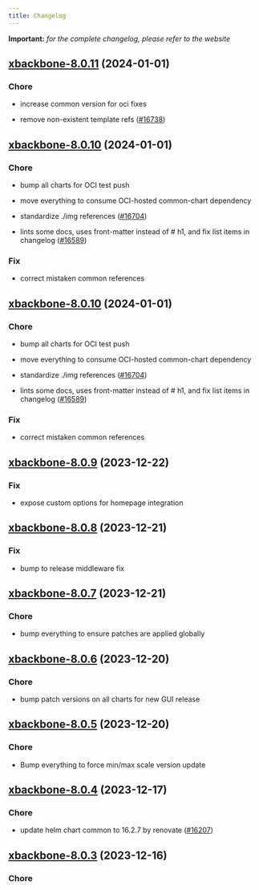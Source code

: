 ```yaml
---
title: Changelog
---
```


**Important:**
*for the complete changelog, please refer to the website*



## [xbackbone-8.0.11](https://github.com/truecharts/charts/compare/xbackbone-8.0.10...xbackbone-8.0.11) (2024-01-01)

### Chore



- increase common version for oci fixes

- remove non-existent template refs ([#16738](https://github.com/truecharts/charts/issues/16738))


## [xbackbone-8.0.10](https://github.com/truecharts/charts/compare/xbackbone-8.0.9...xbackbone-8.0.10) (2024-01-01)

### Chore



- bump all charts for OCI test push

- move everything to consume OCI-hosted common-chart dependency

- standardize ./img references ([#16704](https://github.com/truecharts/charts/issues/16704))

- lints some docs, uses front-matter instead of # h1, and fix list items in changelog ([#16589](https://github.com/truecharts/charts/issues/16589))

### Fix



- correct mistaken common references


## [xbackbone-8.0.10](https://github.com/truecharts/charts/compare/xbackbone-8.0.9...xbackbone-8.0.10) (2024-01-01)

### Chore



- bump all charts for OCI test push

- move everything to consume OCI-hosted common-chart dependency

- standardize ./img references ([#16704](https://github.com/truecharts/charts/issues/16704))

- lints some docs, uses front-matter instead of # h1, and fix list items in changelog ([#16589](https://github.com/truecharts/charts/issues/16589))

### Fix



- correct mistaken common references
## [xbackbone-8.0.9](https://github.com/truecharts/charts/compare/xbackbone-8.0.8...xbackbone-8.0.9) (2023-12-22)

### Fix

- expose custom options for homepage integration

## [xbackbone-8.0.8](https://github.com/truecharts/charts/compare/xbackbone-8.0.7...xbackbone-8.0.8) (2023-12-21)

### Fix

- bump to release middleware fix

## [xbackbone-8.0.7](https://github.com/truecharts/charts/compare/xbackbone-8.0.6...xbackbone-8.0.7) (2023-12-21)

### Chore

- bump everything to ensure patches are applied globally

## [xbackbone-8.0.6](https://github.com/truecharts/charts/compare/xbackbone-8.0.5...xbackbone-8.0.6) (2023-12-20)

### Chore

- bump patch versions on all charts for new GUI release

## [xbackbone-8.0.5](https://github.com/truecharts/charts/compare/xbackbone-8.0.4...xbackbone-8.0.5) (2023-12-20)

### Chore

- Bump everything to force min/max scale version update

## [xbackbone-8.0.4](https://github.com/truecharts/charts/compare/xbackbone-8.0.3...xbackbone-8.0.4) (2023-12-17)

### Chore

- update helm chart common to 16.2.7 by renovate ([#16207](https://github.com/truecharts/charts/issues/16207))

## [xbackbone-8.0.3](https://github.com/truecharts/charts/compare/xbackbone-7.0.3...xbackbone-8.0.3) (2023-12-16)

### Chore

